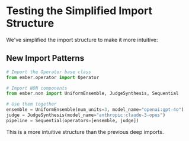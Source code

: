 # Testing the Simplified Import Structure

We've simplified the import structure to make it more intuitive:

## New Import Patterns

```python
# Import the Operator base class
from ember.operator import Operator

# Import NON components
from ember.non import UniformEnsemble, JudgeSynthesis, Sequential

# Use them together
ensemble = UniformEnsemble(num_units=3, model_name="openai:gpt-4o")
judge = JudgeSynthesis(model_name="anthropic:claude-3-opus")
pipeline = Sequential(operators=[ensemble, judge])
```

This is a more intuitive structure than the previous deep imports.
